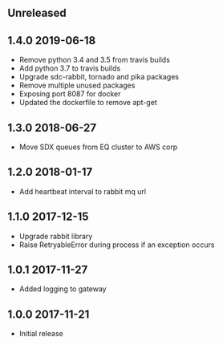 ## Unreleased

## 1.4.0 2019-06-18
- Remove python 3.4 and 3.5 from travis builds
- Add python 3.7 to travis builds
- Upgrade sdc-rabbit, tornado and pika packages
- Remove multiple unused packages
- Exposing port 8087 for docker
- Updated the dockerfile to remove apt-get

## 1.3.0 2018-06-27
- Move SDX queues from EQ cluster to AWS corp

## 1.2.0 2018-01-17
- Add heartbeat interval to rabbit mq url

## 1.1.0 2017-12-15
- Upgrade rabbit library
- Raise RetryableError during process if an exception occurs

## 1.0.1 2017-11-27
- Added logging to gateway

## 1.0.0 2017-11-21
- Initial release
